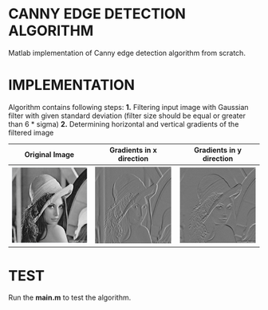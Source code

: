 # CANNY EDGE DETECTION ALGORITHM
Matlab implementation of Canny edge detection algorithm from scratch.
# IMPLEMENTATION
Algorithm contains following steps:
**1.** Filtering input image with Gaussian filter with given standard deviation (filter size should be equal or greater than 6 * sigma)
**2.** Determining horizontal and vertical gradients of the filtered image

Original Image             |  Gradients in x direction | Gradients in y direction
:-------------------------:|:-------------------------:|:-------------------------:
![o1](https://github.com/Digital-Image-Processing-kosta/Canny-edge-detection-algorithm/blob/master/garbage/15.png)  |  ![gx](https://github.com/Digital-Image-Processing-kosta/Canny-edge-detection-algorithm/blob/master/garbage/13.png) | ![gy](https://github.com/Digital-Image-Processing-kosta/Canny-edge-detection-algorithm/blob/master/garbage/14.png)
# TEST
Run the **main.m** to test the algorithm.
